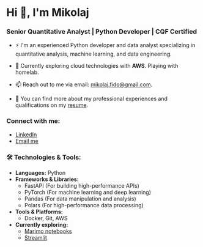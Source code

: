 # Hi 👋, I'm Mikolaj
### Senior Quantitative Analyst | Python Developer | CQF Certified

- ⚡ I'm an experienced Python developer and data analyst specializing in quantitative analysis, machine learning, and data engineering.
  
- 🌱 Currently exploring cloud technologies with **AWS**. Playing with homelab.

- 📫 Reach out to me via email: [mikolaj.fido@gmail.com](mailto:mikolaj.fido@gmail.com).

- 📄 You can find more about my professional experiences and qualifications on my [resume](https://bit.ly/mikolajf-resume).

### Connect with me:
- [LinkedIn](https://linkedin.com/in/mikolaj-fido)
- [Email me](mailto:mikolaj.fido@gmail.com)

### 🛠️ Technologies & Tools:
- **Languages:** Python
- **Frameworks & Libraries:** 
  - FastAPI (For building high-performance APIs)
  - PyTorch (For machine learning and deep learning)
  - Pandas (For data manipulation and analysis)
  - Polars (For high-performance data processing)
- **Tools & Platforms:**
  - Docker, Git, AWS
- **Currently exploring:**
  - [Marimo notebooks](https://marimo.run/) 
  - [Streamlit](https://streamlit.io/)
